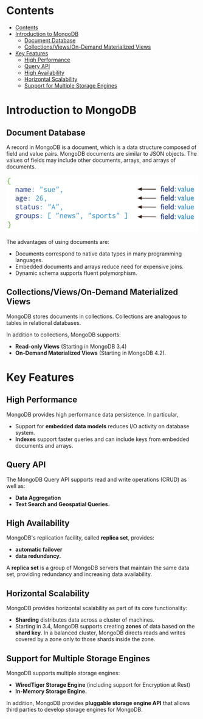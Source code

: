 # Contents

- [Contents](#contents)
- [Introduction to MongoDB](#introduction-to-mongodb)
  - [Document Database](#document-database)
  - [Collections/Views/On-Demand Materialized Views](#collectionsviewson-demand-materialized-views)
- [Key Features](#key-features)
  - [High Performance](#high-performance)
  - [Query API](#query-api)
  - [High Availability](#high-availability)
  - [Horizontal Scalability](#horizontal-scalability)
  - [Support for Multiple Storage Engines](#support-for-multiple-storage-engines)

# Introduction to MongoDB

## Document Database

A record in MongoDB is a document, which is a data structure composed of field and value pairs. MongoDB documents are similar to JSON objects. The values of fields may include other documents, arrays, and arrays of documents.

![A MongoDB document.](./assets/crud-annotated-document.svg)

The advantages of using documents are:

-   Documents correspond to native data types in many programming languages.
-   Embedded documents and arrays reduce need for expensive joins.
-   Dynamic schema supports fluent polymorphism.

## Collections/Views/On-Demand Materialized Views

MongoDB stores documents in collections. Collections are analogous to tables in relational databases.

In addition to collections, MongoDB supports:

-   **Read-only Views** (Starting in MongoDB 3.4)
-   **On-Demand Materialized Views** (Starting in MongoDB 4.2).

# Key Features

## High Performance

MongoDB provides high performance data persistence. In particular,

-   Support for **embedded data models** reduces I/O activity on database system.
-   **Indexes** support faster queries and can include keys from embedded documents and arrays.

## Query API

The MongoDB Query API supports read and write operations (CRUD) as well as:

-   **Data Aggregation**
-   **Text Search and Geospatial Queries.**

## High Availability

MongoDB's replication facility, called **replica set**, provides:

-   **automatic failover**
-   **data redundancy.**

A **replica set** is a group of MongoDB servers that maintain the same data set, providing redundancy and increasing data availability.

## Horizontal Scalability

MongoDB provides horizontal scalability as part of its core functionality:

-   **Sharding** distributes data across a cluster of machines.
-   Starting in 3.4, MongoDB supports creating **zones** of data based on the **shard key**. In a balanced cluster, MongoDB directs reads and writes covered by a zone only to those shards inside the zone.

## Support for Multiple Storage Engines

MongoDB supports multiple storage engines:

-   **WiredTiger Storage Engine** (including support for Encryption at Rest)
-   **In-Memory Storage Engine.**

In addition, MongoDB provides **pluggable storage engine API** that allows third parties to develop storage engines for MongoDB.
